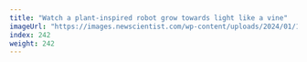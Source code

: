 ```yaml
---
title: "Watch a plant-inspired robot grow towards light like a vine"
imageUrl: "https://images.newscientist.com/wp-content/uploads/2024/01/18162943/SEI_187761517.jpg?width=788"
index: 242
weight: 242
---
```

